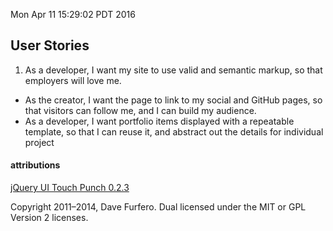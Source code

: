 Mon Apr 11 15:29:02 PDT 2016

## User Stories
1. As a developer, I want my site to use valid and semantic markup, so that employers will love me.
- As the creator, I want the page to link to my social and GitHub pages, so that visitors can follow me, and I can build my audience.
- As a developer, I want portfolio items displayed with a repeatable template, so that I can reuse it, and abstract out the details for individual project




#### attributions

[jQuery UI Touch Punch 0.2.3](http://touchpunch.furf.com/)

Copyright 2011–2014, Dave Furfero. Dual licensed under the MIT or GPL Version 2 licenses.

